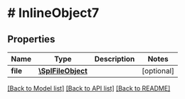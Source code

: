 # # InlineObject7

## Properties

Name | Type | Description | Notes
------------ | ------------- | ------------- | -------------
**file** | [**\SplFileObject**](\SplFileObject.md) |  | [optional] 

[[Back to Model list]](../../README.md#documentation-for-models) [[Back to API list]](../../README.md#documentation-for-api-endpoints) [[Back to README]](../../README.md)


